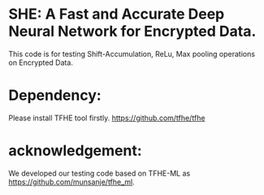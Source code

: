 # SHE: A Fast and Accurate Deep Neural Network for Encrypted Data. 
This code is for testing Shift-Accumulation, ReLu, Max pooling operations on Encrypted Data. 

# Dependency:
Please install TFHE tool firstly. https://github.com/tfhe/tfhe

# acknowledgement:
We developed our testing code based on TFHE-ML as https://github.com/munsanje/tfhe_ml.



